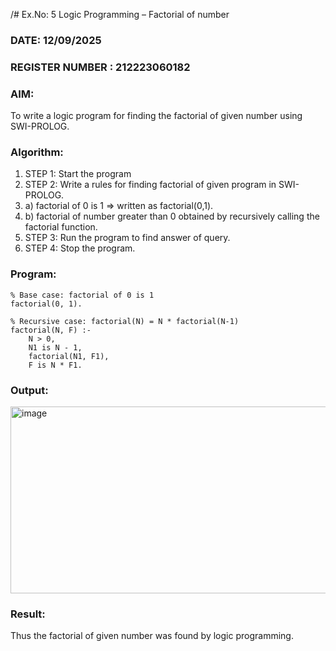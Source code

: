 /# Ex.No: 5   Logic Programming – Factorial of number   
### DATE:   12/09/2025                                                                         
### REGISTER NUMBER : 212223060182

### AIM: 
To  write  a logic program for finding the factorial of given number using SWI-PROLOG. 
### Algorithm:
1. STEP 1: Start the program
2. STEP 2:  Write a rules for finding factorial of given program in SWI-PROLOG.
3.   a)	factorial of 0 is 1 => written as factorial(0,1).
4.   b)	factorial of number greater than 0 obtained by recursively calling the factorial    function.
5. STEP 3: Run the program  to find answer of  query.
6. STEP 4: Stop the program.

### Program:

```
% Base case: factorial of 0 is 1
factorial(0, 1).

% Recursive case: factorial(N) = N * factorial(N-1)
factorial(N, F) :-
    N > 0,
    N1 is N - 1,
    factorial(N1, F1),
    F is N * F1.

```


### Output:
<img width="959" height="299" alt="image" src="https://github.com/user-attachments/assets/47a73235-1bb5-4e47-abf7-b5f83ac5b0f1" />



### Result:
Thus the factorial of given number was found by logic programming. 
